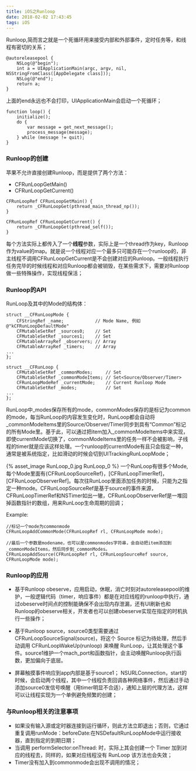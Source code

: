 ```yaml
---
title: iOS之Runloop
date: 2018-02-02 17:43:45
tags: iOS
---
```


Runloop,简而言之就是一个死循环用来接受内部和外部事件，定时任务等，和线程有密切的关系；

```
@autoreleasepool {
    NSLog(@"begin");
    int a = UIApplicationMain(argc, argv, nil, 	NSStringFromClass([AppDelegate class]));
    NSLog(@"end");
    return a;
}
```
上面的end永远也不会打印，UIApplicationMain会启动一个死循环；

```
function loop() {
    initialize();
    do {
		var message = get_next_message();
		process_message(message);
    } while (message != quit);
}

```

### Runloop的创建
苹果不允许直接创建Runloop，而是提供了两个方法：

* CFRunLoopGetMain()
* CFRunLoopGetCurrent()

```
CFRunLoopRef CFRunLoopGetMain() {
    return _CFRunLoopGet(pthread_main_thread_np());
}

CFRunLoopRef CFRunLoopGetCurrent() {
    return _CFRunLoopGet(pthread_self());
}
```
每个方法实际上都传入了一个**线程**参数，实际上是一个thread作为key，Runloop作为value的map。就是说一个线程对应一个最多只可能存在一个runloop的，非主线程不调用CFRunLoopGetCurrent是不会创建对应的Runloop。一般线程执行任务完毕的时候线程和对应Runloop都会被销毁，在某些需求下，需要对Runloop做一些特殊操作，实现线程保活；

### Runloop的API
RunLoop及其中的Mode的结构体：

```
struct __CFRunLoopMode {
    CFStringRef _name;            // Mode Name, 例如 @"kCFRunLoopDefaultMode"
    CFMutableSetRef _sources0;    // Set
    CFMutableSetRef _sources1;    // Set
    CFMutableArrayRef _observers; // Array
    CFMutableArrayRef _timers;    // Array
...
};

struct __CFRunLoop {
    CFMutableSetRef _commonModes;     // Set
    CFMutableSetRef _commonModeItems; // Set<Source/Observer/Timer>
    CFRunLoopModeRef _currentMode;    // Current Runloop Mode
    CFMutableSetRef _modes;           // Set
...
};
```
RunLoop中_modes保存所有的mode，commonModes保存的是标记为common的mode，每当RunLoop的内容发生变化时，RunLoop都会自动将_commonModeItems里的Source/Observer/Timer同步到具有“Common”标记的所有Mode里。基于此，可以通过把item加入_commonModeItems中来实现，即使currentMode切换了，commonModeItems里的任务一样不会被影响，子线程的timer就是应该这样处理。一个runloop的currentMode有且只会指定一种，通常是被系统指定，比如滑动的时候会切到UITrackingRunLoopMode；

{% asset_image RunLoop_0.jpg RunLoop_0 %}
一个RunLoop有很多个Mode,每个Mode里面有{CFRunLoopSourceRef}，[CFRunLoopTimerRef]，[CFRunLoopObserverRef]。每次往RunLoop里面添加任务的时候，只能为之指定一种mode。CFRunLoopSourceRef是基于source的事件来源，CFRunLoopTimerRef和NSTimer如出一辙，CFRunLoopObserverRef是一堆回掉函数指针的数组，用来RunLoop生命周期的回调；

Example:

```
//标记一个mode为commonmode
CFRunLoopAddCommonMode(CFRunLoopRef rl, CFRunLoopMode mode);	

//最后一个参数是modename，也可以是commonmodes字符串，会自动把item添加到_commonModeItems，然后同步到_commonModes。
CFRunLoopAddSource(CFRunLoopRef rl, CFRunLoopSourceRef source, CFRunLoopMode mode); 

```

### Runloop的应用

* 基于Runloop obeserve，应用启动，休眠，消亡时刻对autoreleasepool的维护，一般逻辑代码（timer，响应事件）都是在对应线程的runloop中执行，通过obeserve时间点的控制能确保不会出现内存泄漏，还有UI刷新也和Runloop的obeserve相关，开发者也可以创建obeserve实现在指定的时机执行一些操作；

* 基于Runloop source，source0类型需要通过CFRunLoopSourceSignal(source)，将这个 Source 标记为待处理，然后手动调用 CFRunLoopWakeUp(runloop) 来唤醒 RunLoop，让其处理这个事件。source1维护一个mach_port和函数指针，会主动唤醒Runloop执行函数，更加偏向于底层。

* 屏幕触摸事件响应到app内部是基于source1；
NSURLConnection，start的时候，会启动两个线程，其中一个线程负责回调各种网络事件，然后通过手动添加source0发信号唤醒（用timer明显不合适），通知上层的代理方法，这样可以让线程实现为一个单例避免频繁的创建；

### 与Runloop相关的注意事项
* 如果没有输入源或定时器连接到运行循环，则此方法立即退出；否则，它通过重复调用runMode：beforeDate:在NSDefaultRunLoopMode中运行接收器，直到指定的到期日期；
* 当调用 performSelector:onThread: 时，实际上其会创建一个 Timer 加到对应的线程去，同样的，如果对应线程没有 RunLoop 该方法也会失效；
* Timer没有加入到commonmode会出现不调用的情况；
